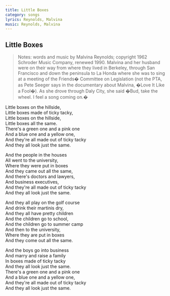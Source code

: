 ```yaml
---
title: Little Boxes
category: songs
lyrics: Reynolds, Malvina
music: Reynolds, Malvina
---
```


## Little Boxes

> Notes: words and music by Malvina Reynolds; copyright 1962 Schroder Music Company, renewed 1990. Malvina and her husband were on their way from where they lived in Berkeley, through San Francisco and down the peninsula to La Honda where she was to sing at a meeting of the Friends� Committee on Legislation (not the PTA, as Pete Seeger says in the documentary about Malvina, �Love It Like a Fool�). As she drove through Daly City, she said �Bud, take the wheel. I feel a song coming on.�


Little boxes on the hillside,  
Little boxes made of ticky tacky,  
Little boxes on the hillside,  
Little boxes all the same.  
There's a green one and a pink one  
And a blue one and a yellow one,  
And they're all made out of ticky tacky  
And they all look just the same.

And the people in the houses  
All went to the university,  
Where they were put in boxes  
And they came out all the same,  
And there's doctors and lawyers,  
And business executives,  
And they're all made out of ticky tacky  
And they all look just the same.

And they all play on the golf course  
And drink their martinis dry,  
And they all have pretty children  
And the children go to school,  
And the children go to summer camp  
And then to the university,  
Where they are put in boxes  
And they come out all the same.

And the boys go into business  
And marry and raise a family  
In boxes made of ticky tacky  
And they all look just the same.  
There's a green one and a pink one  
And a blue one and a yellow one,  
And they're all made out of ticky tacky  
And they all look just the same.

